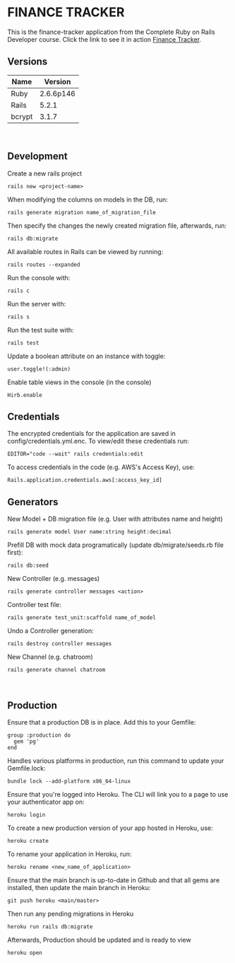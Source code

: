 # FINANCE TRACKER

This is the finance-tracker application from the Complete Ruby on Rails Developer course. Click the link to see it in action [Finance Tracker](https://finance-tracker-0624.herokuapp.com/).

## Versions

| Name             | Version                |
|------------------|------------------------|
| Ruby             | 2.6.6p146              |
| Rails            | 5.2.1                  |
| bcrypt           | 3.1.7                  |
&nbsp;

## Development

Create a new rails project

```console
rails new <project-name>
```

When modifying the columns on models in the DB, run:

```console
rails generate migration name_of_migration_file
```

Then specify the changes the newly created migration file, afterwards, run:

```console
rails db:migrate
```

All available routes in Rails can be viewed by running:

```console
rails routes --expanded
```

Run the console with:

```console
rails c
```

Run the server with:

```console
rails s
```

Run the test suite with:

```console
rails test
```

Update a boolean attribute on an instance with toggle:

```console
user.toggle!(:admin)
```

Enable table views in the console (in the console)

```console
Hirb.enable
```

## Credentials

The encrypted credentials for the application are saved in config/credentials.yml.enc. To view/edit these credentials run:

```console
EDITOR="code --wait" rails credentials:edit
```

To access credentials in the code (e.g. AWS's Access Key), use:

```console
Rails.application.credentials.aws[:access_key_id]
```

## Generators

New Model + DB migration file (e.g. User with attributes name and height)

```console
rails generate model User name:string height:decimal
```

Prefill DB with mock data programatically (update db/migrate/seeds.rb file first):

```console
rails db:seed
```

New Controller (e.g. messages)

```console
rails generate controller messages <action>
```

Controller test file:

```console
rails generate test_unit:scaffold name_of_model
```

Undo a Controller generation:

```console
rails destroy controller messages
```

New Channel (e.g. chatroom)

```console
rails generate channel chatroom
```

&nbsp;

## Production

Ensure that a production DB is in place. Add this to your Gemfile:

```console
group :production do
  gem 'pg'
end
```

Handles various platforms in production, run this command to update your Gemfile.lock:

```console
bundle lock --add-platform x86_64-linux
```

Ensure that you're logged into Heroku. The CLI will link you to a page to use your authenticator app on:

```console
heroku login
```

To create a new production version of your app hosted in Heroku, use:

```console
heroku create
```

To rename your application in Heroku, run:

```console
heroku rename <new_name_of_application>
```

Ensure that the main branch is up-to-date in Github and that all gems are installed, then update the main branch in Heroku:

```console
git push heroku <main/master>
```

Then run any pending migrations in Heroku

```console
heroku run rails db:migrate
```

Afterwards, Production should be updated and is ready to view

```console
heroku open
```
